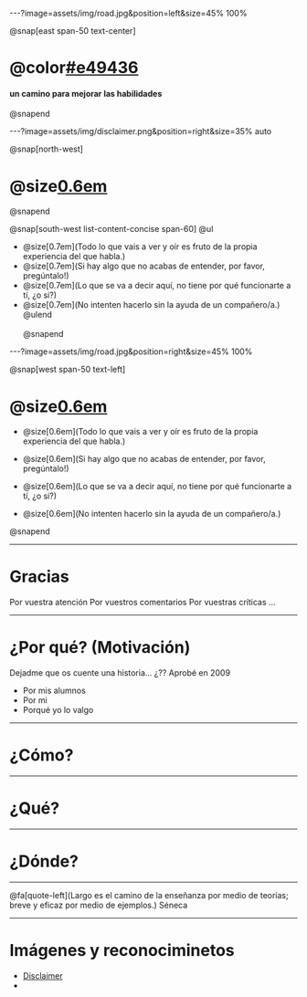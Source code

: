 ---?image=assets/img/road.jpg&position=left&size=45% 100%

@snap[east span-50 text-center]
# @color[#e49436](Retos)
#### un camino para mejorar las habilidades
@snapend

---?image=assets/img/disclaimer.png&position=right&size=35% auto

@snap[north-west]
# @size[0.6em](Disclaimer)
@snapend

@snap[south-west list-content-concise span-60]
@ul[](false)
- @size[0.7em](Todo lo que vais a ver y oír es fruto de la propia experiencia del que habla.)
- @size[0.7em](Si hay algo que no acabas de entender, por favor, pregúntalo!)
- @size[0.7em](Lo que se va a decir aquí, no tiene por qué funcionarte a tí, ¿o si?)
- @size[0.7em](No intenten hacerlo sin la ayuda de un compañero/a.)
@ulend
<br><br>
@snapend


---?image=assets/img/road.jpg&position=right&size=45% 100%

@snap[west span-50 text-left]
# @size[0.6em](Disclaimer)

- @size[0.6em](Todo lo que vais a ver y oír es fruto de la propia experiencia del que habla.)

- @size[0.6em](Si hay algo que no acabas de entender, por favor, pregúntalo!)

- @size[0.6em](Lo que se va a decir aquí, no tiene por qué funcionarte a tí, ¿o si?)

- @size[0.6em](No intenten hacerlo sin la ayuda de un compañero/a.)

@snapend


---

# Gracias
Por vuestra atención
Por vuestros comentarios
Por vuestras críticas
...

---

# ¿Por qué? (Motivación)
Dejadme que os cuente una historia... ¿??
Aprobé en 2009
- Por mis alumnos
- Por mi
- Porqué yo lo valgo

---

# ¿Cómo? 


---

# ¿Qué?


---

# ¿Dónde?

---

@fa[quote-left](Largo es el camino de la enseñanza por medio de teorías; breve y eficaz por medio de ejemplos.)
Séneca

---
# Imágenes y reconociminetos
- [Disclaimer](https://pixabay.com/es/illustrations/seguridad-cibernética-1923446/)
- 